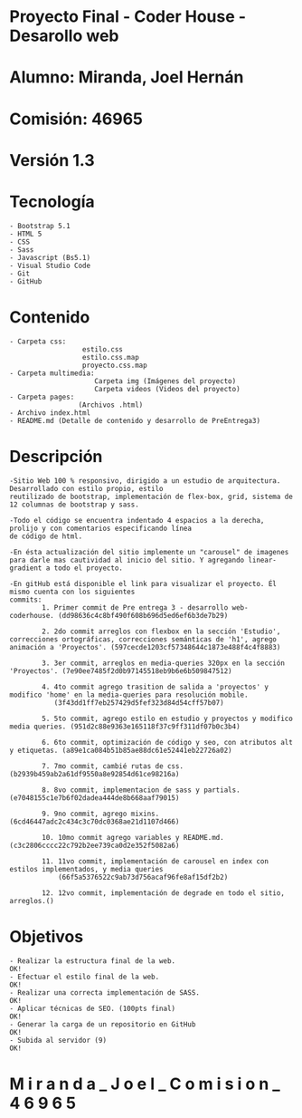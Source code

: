

# Proyecto Final - Coder House - Desarollo web 
# Alumno: Miranda, Joel Hernán 
# Comisión: 46965 
# Versión 1.3
# Tecnología 

    - Bootstrap 5.1
    - HTML 5 
    - CSS
    - Sass
    - Javascript (Bs5.1)
    - Visual Studio Code
    - Git
    - GitHub

# Contenido 

    - Carpeta css: 
                      estilo.css
                      estilo.css.map
                      proyecto.css.map
    - Carpeta multimedia: 
                         Carpeta img (Imágenes del proyecto) 
                         Carpeta videos (Videos del proyecto)
    - Carpeta pages:
                     (Archivos .html)
    - Archivo index.html
    - README.md (Detalle de contenido y desarrollo de PreEntrega3) 

# Descripción

	-Sitio Web 100 % responsivo, dirigido a un estudio de arquitectura. Desarrollado con estilo propio, estilo 
    reutilizado de bootstrap, implementación de flex-box, grid, sistema de 12 columnas de bootstrap y sass.

    -Todo el código se encuentra indentado 4 espacios a la derecha, prolijo y con comentarios especificando línea 
    de código de html.

    -En ésta actualización del sitio implemente un "carousel" de imagenes para darle mas cautividad al inicio del sitio. Y agregando linear-gradient a todo el proyecto.

    -En gitHub está disponible el link para visualizar el proyecto. Él mismo cuenta con los siguientes 
    commits:
            1. Primer commit de Pre entrega 3 - desarrollo web- coderhouse. (dd98636c4c8bf490f608b696d5ed6ef6b3de7b29)

            2. 2do commit arreglos con flexbox en la sección 'Estudio', correcciones ortográficas, correcciones semánticas de 'h1', agrego animación a 'Proyectos'. (597cecde1203cf57348644c1873e488f4c4f8883)
            
            3. 3er commit, arreglos en media-queries 320px en la sección 'Proyectos'. (7e90ee7485f2d0b97145518eb9b6e6b509847512)
            
            4. 4to commit agrego trasition de salida a 'proyectos' y modifico 'home' en la media-queries para resolución mobile.
               (3f43dd1ff7eb257429d5fef323d84d54cff57b07)
            
            5. 5to commit, agrego estilo en estudio y proyectos y modifico media queries. (951d2c88e9363e165118f37c9ff311df07b0c3b4)
            
            6. 6to commit, optimización de código y seo, con atributos alt y etiquetas. (a89e1ca084b51b85ae88dc61e52441eb22726a02)
            
            7. 7mo commit, cambié rutas de css. (b2939b459ab2a61df9550a8e92854d61ce98216a)
            
            8. 8vo commit, implementacion de sass y partials. (e7048155c1e7b6f02dadea444de8b668aaf79015)
            
            9. 9no commit, agrego mixins. (6cd46447adc2c434c3c70dc0368ae21d1107d466)
            
            10. 10mo commit agrego variables y README.md. (c3c2806cccc22c792b2ee739ca0d2e352f5082a6)

            11. 11vo commit, implementación de carousel en index con estilos implementados, y media queries
                (66f5a5376522c9ab73d756acaf96fe8af15df2b2)

            12. 12vo commit, implementación de degrade en todo el sitio, arreglos.()

# Objetivos

    - Realizar la estructura final de la web.                                                   OK! 
    - Efectuar el estilo final de la web.		                                                OK!
    - Realizar una correcta implementación de SASS.                                             OK!
    - Aplicar técnicas de SEO. (100pts final)                                                   OK!
    - Generar la carga de un repositorio en GitHub                                              OK!
    - Subida al servidor (9)                                                                    OK! 

# M i r a n d a _ J o e l _ C o m i s i o n _ 4 6 9 6 5
